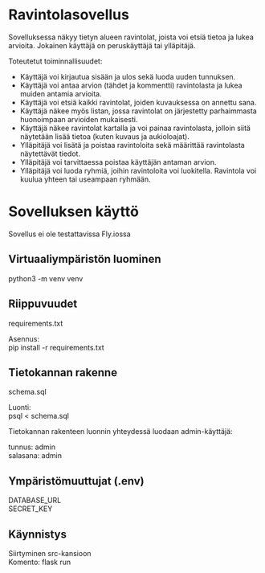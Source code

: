 # Ravintolasovellus

Sovelluksessa näkyy tietyn alueen ravintolat, joista voi etsiä tietoa ja lukea arvioita. Jokainen käyttäjä on peruskäyttäjä tai ylläpitäjä.

Toteutetut toiminnallisuudet:

- Käyttäjä voi kirjautua sisään ja ulos sekä luoda uuden tunnuksen. <br>
- Käyttäjä voi antaa arvion (tähdet ja kommentti) ravintolasta ja lukea muiden antamia arvioita.<br>
- Käyttäjä voi etsiä kaikki ravintolat, joiden kuvauksessa on annettu sana.<br>
- Käyttäjä näkee myös listan, jossa ravintolat on järjestetty parhaimmasta huonoimpaan arvioiden mukaisesti.<br>
- Käyttäjä näkee ravintolat kartalla ja voi painaa ravintolasta, jolloin siitä näytetään lisää tietoa (kuten kuvaus ja aukioloajat).<br>
- Ylläpitäjä voi lisätä ja poistaa ravintoloita sekä määrittää ravintolasta näytettävät tiedot.<br>
- Ylläpitäjä voi tarvittaessa poistaa käyttäjän antaman arvion.<br>
- Ylläpitäjä voi luoda ryhmiä, joihin ravintoloita voi luokitella. Ravintola voi kuulua yhteen tai useampaan ryhmään.<br>

# Sovelluksen käyttö
Sovellus ei ole testattavissa Fly.iossa 

## Virtuaaliympäristön luominen
python3 -m venv venv

## Riippuvuudet
requirements.txt  

Asennus:<br>
pip install -r requirements.txt

## Tietokannan rakenne
schema.sql  

Luonti:<br>
psql < schema.sql

Tietokannan rakenteen luonnin yhteydessä luodaan admin-käyttäjä:

tunnus: admin <br>
salasana: admin

## Ympäristömuuttujat (.env)
DATABASE_URL  
SECRET_KEY

## Käynnistys
Siirtyminen src-kansioon<br>
Komento: flask run

